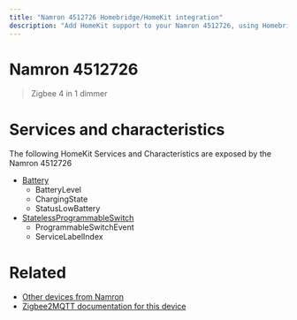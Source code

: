 ```yaml
---
title: "Namron 4512726 Homebridge/HomeKit integration"
description: "Add HomeKit support to your Namron 4512726, using Homebridge, Zigbee2MQTT and homebridge-z2m."
---
```

<!---
This file has been GENERATED using src/docgen/docgen.ts
DO NOT EDIT THIS FILE MANUALLY!
-->
# Namron 4512726
> Zigbee 4 in 1 dimmer


# Services and characteristics
The following HomeKit Services and Characteristics are exposed by
the Namron 4512726

* [Battery](../../battery.md)
  * BatteryLevel
  * ChargingState
  * StatusLowBattery
* [StatelessProgrammableSwitch](../../action.md)
  * ProgrammableSwitchEvent
  * ServiceLabelIndex


# Related
* [Other devices from Namron](../index.md#namron)
* [Zigbee2MQTT documentation for this device](https://www.zigbee2mqtt.io/devices/4512726.html)